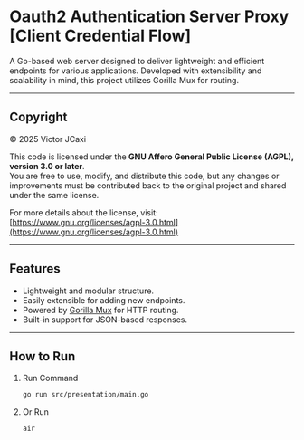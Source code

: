 # Oauth2 Authentication Server Proxy [Client Credential Flow]

A Go-based web server designed to deliver lightweight and efficient endpoints for various applications. Developed with extensibility and scalability in mind, this project utilizes Gorilla Mux for routing.

---

## Copyright

© 2025 Victor JCaxi

This code is licensed under the **GNU Affero General Public License (AGPL), version 3.0 or later**.  
You are free to use, modify, and distribute this code, but any changes or improvements must be contributed back to the original project and shared under the same license.

For more details about the license, visit:  
[https://www.gnu.org/licenses/agpl-3.0.html](https://www.gnu.org/licenses/agpl-3.0.html)

---

## Features

- Lightweight and modular structure.
- Easily extensible for adding new endpoints.
- Powered by [Gorilla Mux](https://github.com/gorilla/mux) for HTTP routing.
- Built-in support for JSON-based responses.

---

## How to Run

1. Run Command
   ```bash
   go run src/presentation/main.go

1. Or Run
   ```bash
   air
